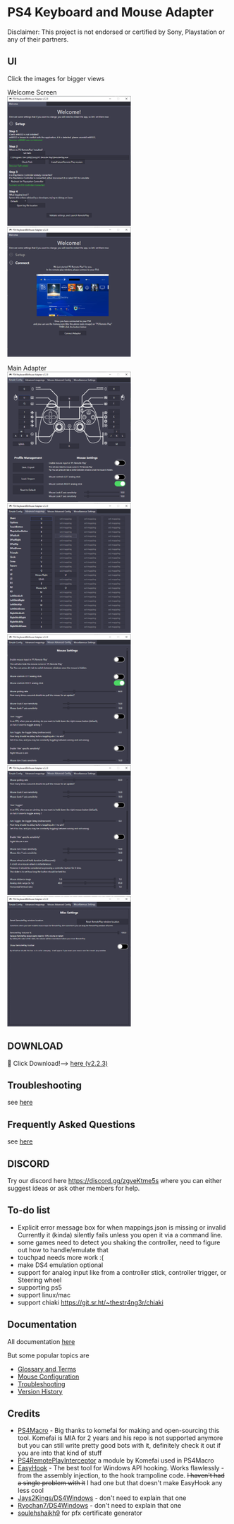 # PS4 Keyboard and Mouse Adapter 
Disclaimer: This project is not endorsed or certified by Sony, Playstation or any of their partners.


## UI

Click the images for bigger views

Welcome Screen <br>
<a href="documentation/welcome-1.png" target="_blank"><img src="documentation/welcome-1.png" alt="example welcome screen 1" width="280px"/></a>
<a href="documentation/welcome-2.png" target="_blank"><img src="documentation/welcome-2.png" alt="example welcome screen 2" width="280px"/></a>


Main Adapter <br>
<a href="documentation/example-ui-1.png" target="_blank"><img src="documentation/example-ui-1.png" alt="example UI Tab 1" width="280px"/></a>
<a href="documentation/example-ui-2.png" target="_blank"><img src="documentation/example-ui-2.png" alt="example UI Tab 2" width="280px"/></a>
<a href="documentation/example-ui-3.png" target="_blank"><img src="documentation/example-ui-3.png" alt="example UI Tab 3a" width="280px"/></a>
<a href="documentation/example-ui-4.png" target="_blank"><img src="documentation/example-ui-4.png" alt="example UI Tab 3b" width="280px"/></a>
<a href="documentation/example-ui-4.png" target="_blank"><img src="documentation/example-ui-5.png" alt="example UI Tab 4" width="280px"/></a>


## DOWNLOAD
:rocket: Click Download!--> [here (v2.2.3)](https://github.com/starshinata/PS4-Keyboard-and-Mouse-Adapter/releases/download/2.2.3/application-setup.exe)


## Troubleshooting
see [here](documentation/troubleshooting.md)


## Frequently Asked Questions
see [here](documentation/frequently-asked-questions.md)


## DISCORD
Try our discord here https://discord.gg/zgveKtme5s where you can either suggest ideas or ask other members for help.


## To-do list
* Explicit error message box for when mappings.json is missing or invalid <br> Currently it (kinda) silently fails unless you open it via a command line.
* some games need to detect you shaking the controller, need to figure out how to handle/emulate that
* touchpad needs more work :(
* make DS4 emulation optional
* support for analog input like from a controller stick, controller trigger, or Steering wheel
* supporting ps5
* support linux/mac 
* support chiaki https://git.sr.ht/~thestr4ng3r/chiaki


## Documentation
All documentation [here](documentation/)

But some popular topics are
* [Glossary and Terms](documentation/glossary-and-terms.md)
* [Mouse Configuration](documentation/mouse-configuration.md)
* [Troubleshooting](documentation/troubleshooting.md)
* [Version History](documentation/version-history.md)


## Credits

- [PS4Macro](https://github.com/komefai/PS4Macro) - Big thanks to komefai for making and open-sourcing this tool. Komefai is MIA for 2 years and his repo is not supported anymore but you can still write pretty good bots with it, definitely check it out if you are into that kind of stuff
- [PS4RemotePlayInterceptor](https://github.com/komefai/PS4RemotePlayInterceptor) a module by Komefai used in PS4Macro
- [EasyHook](https://easyhook.github.io) - The best tool for Windows API hooking. Works flawlessly - from the assembly injection, to the hook trampoline code. ~~I haven't had a single problem with it~~ I had one but that doesn't make EasyHook any less cool
- [Jays2Kings/DS4Windows](https://github.com/Jays2Kings/DS4Windows) - don't need to explain that one
- [Ryochan7/DS4Windows](https://github.com/Ryochan7/DS4Windows) - don't need to explain that one
- [soulehshaikh9](https://github.com/soulehshaikh99/self-signed-certificate-generator) for pfx certificate generator

